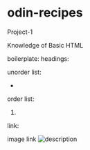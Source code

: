 # odin-recipes
Project-1


Knowledge of Basic HTML

boilerplate:
headings:

unorder list: 
<ul><li></li></ul>

order list: 
<ol><li></li></ol>

link: 
<a href=""></a>

image link
<img src="link" alt="description">